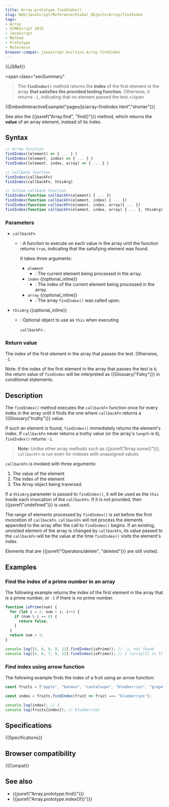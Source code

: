 ```yaml
---
title: Array.prototype.findIndex()
slug: Web/JavaScript/Reference/Global_Objects/Array/findIndex
tags:
- Array
- ECMAScript 2015
- JavaScript
- Method
- Prototype
- Reference
browser-compat: javascript.builtins.Array.findIndex
---
```

{{JSRef}}

<span class="seoSummary"

> The <code><strong>findIndex()</strong></code> method returns the
> <strong>index</strong> of the first element in the array <strong>that
> satisfies the provided testing function</strong>. Otherwise, it returns
> <code>-1</code>, indicating that no element passed the test.</span

{{EmbedInteractiveExample("pages/js/array-findindex.html","shorter")}}

See also the {{jsxref("Array.find", "find()")}} method, which returns
the **value** of an array element, instead of its index.

## Syntax

```js
// Arrow function
findIndex((element) => { ... } )
findIndex((element, index) => { ... } )
findIndex((element, index, array) => { ... } )

// Callback function
findIndex(callbackFn)
findIndex(callbackFn, thisArg)

// Inline callback function
findIndex(function callbackFn(element) { ... })
findIndex(function callbackFn(element, index) { ... })
findIndex(function callbackFn(element, index, array){ ... })
findIndex(function callbackFn(element, index, array) { ... }, thisArg)
```

### Parameters

- `callbackFn`

  - : A function to execute on each value in the array until the function
    returns `true`, indicating that the satisfying element was found.

    It takes three arguments:

    - `element`
      - : The current element being processed in the array.
    - `index` {{optional_inline}}
      - : The index of the current element being processed in the array.
    - `array` {{optional_inline}}
      - : The array `findIndex()` was called upon.

- `thisArg` {{optional_inline}}

  - : Optional object to use as `this` when executing

    `callbackFn` .

### Return value

The index of the first element in the array that passes the test. Otherwise,
`-1`.

Note: if the index of the first element in the array that passes the test is
`0`, the return value of `findIndex` will be interpreted as
{{Glossary("Falsy")}} in conditional statements.

## Description

The `findIndex()` method executes the `callbackFn` function once for every index
in the array until it finds the one where `callbackFn` returns a
{{Glossary("truthy")}} value.

If such an element is found, `findIndex()` immediately returns the element's
index. If `callbackFn` never returns a truthy value (or the array's `length` is
`0`), `findIndex()` returns `-1`.

> **Note:** Unlike other array methods such as
> {{jsxref("Array.some()")}}, `callbackFn` is run even for indexes
> with unassigned values.

`callbackFn` is invoked with three arguments:

1.  The value of the element
2.  The index of the element
3.  The Array object being traversed

If a `thisArg` parameter is passed to `findIndex()`, it will be used as the
`this` inside each invocation of the `callbackFn`. If it is not provided, then
{{jsxref("undefined")}} is used.

The range of elements processed by `findIndex()` is set before the first
invocation of `callbackFn`. `callbackFn` will not process the elements appended
to the array after the call to `findIndex()` begins. If an existing, unvisited
element of the array is changed by `callbackFn`, its value passed to the
`callbackFn` will be the value at the time `findIndex()` visits the element's
index.

Elements that are {{jsxref("Operators/delete", "deleted")}} are
still visited.

## Examples

### Find the index of a prime number in an array

The following example returns the index of the first element in the array that
is a prime number, or `-1` if there is no prime number.

```js
function isPrime(num) {
  for (let i = 2; num > i; i++) {
    if (num % i == 0) {
      return false;
    }
  }
  return num > 1;
}

console.log([4, 6, 8, 9, 12].findIndex(isPrime)); // -1, not found
console.log([4, 6, 7, 9, 12].findIndex(isPrime)); // 2 (array[2] is 7)
```

### Find index using arrow function

The following example finds the index of a fruit using an arrow function:

```js
const fruits = ["apple", "banana", "cantaloupe", "blueberries", "grapefruit"];

const index = fruits.findIndex(fruit => fruit === "blueberries");

console.log(index); // 3
console.log(fruits[index]); // blueberries
```

## Specifications

{{Specifications}}

## Browser compatibility

{{Compat}}

## See also

- {{jsxref("Array.prototype.find()")}}
- {{jsxref("Array.prototype.indexOf()")}}
